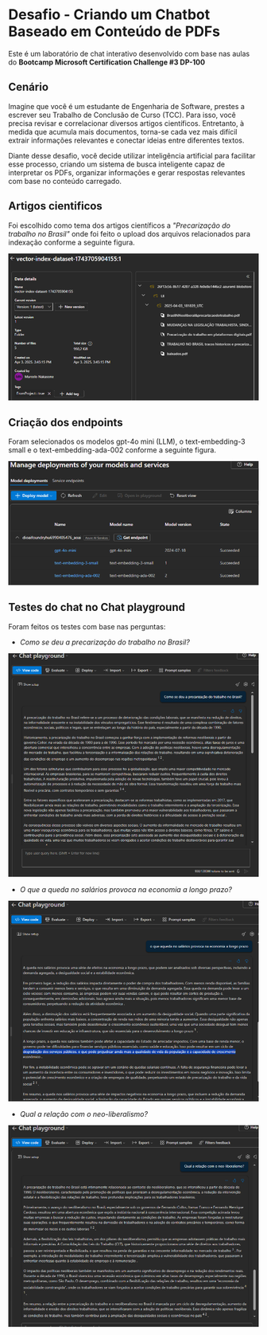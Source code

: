 # Desafio - Criando um Chatbot Baseado em Conteúdo de PDFs 

Este é um laboratório de chat interativo desenvolvido com base nas aulas do **Bootcamp Microsoft Certification Challenge #3 DP-100**

## Cenário

Imagine que você é um estudante de Engenharia de Software, prestes a escrever seu Trabalho de Conclusão de Curso (TCC). Para isso, você precisa revisar e correlacionar diversos artigos científicos. Entretanto, à medida que acumula mais documentos, torna-se cada vez mais difícil extrair informações relevantes e conectar ideias entre diferentes textos.

Diante desse desafio, você decide utilizar inteligência artificial para facilitar esse processo, criando um sistema de busca inteligente capaz de interpretar os PDFs, organizar informações e gerar respostas relevantes com base no conteúdo carregado.

## Artigos cientificos

Foi escolhido como tema dos artigos científicos a *"Precarização do trabalho no Brasil"* onde foi feito o upload dos arquivos relacionados para indexação conforme a seguinte figura.

![alt text](image-1.png)

## Criação dos endpoints

Foram selecionados os modelos gpt-4o mini (LLM), o text-embedding-3 small e o text-embedding-ada-002 conforme a seguinte figura.

![alt text](image.png)


## Testes do chat no Chat playground

Foram feitos os testes com base nas perguntas:

- *Como se deu a precarização do trabalho no Brasil?*

![alt text](image-2.png)

- *O que a queda no salários provoca na economia a longo prazo?*

![alt text](image-3.png)

- *Qual a relação com o neo-liberalismo?*

![alt text](image-4.png)








